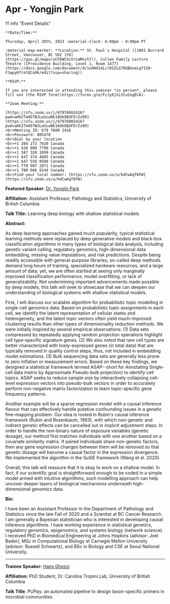 # Apr - Yongjin Park

!!! info "Event Details"

    **Date/Time:**

    Thursday, April 20th, 2023 :material-clock: 6:00pm - 9:00pm PT

    :material-map-marker: **Location:** St. Paul's Hospital ([1081 Burrard Street, Vancouver, BC V6Z 1Y6](https://goo.gl/maps/uCFbWCXcVrLmMnch7)), Cullen Family Lecture Theatre ([Providence Building, Level 1, Room 1477](https://docs.google.com/document/d/1xHHd14LcrDIZLG7RGBGneLgf12H-FJwpyH7rotQCo9k/edit?usp=sharing))

    **RSVP:**

    If you are interested in attending this seminar *in person*, please fill out [the RSVP form](https://forms.gle/FcJy8jGi3tu2egECA).

    **Zoom Meeting:**

    [https://sfu.zoom.us/j/67976002416?pwd=aHh2Tm45TWJLeGcwNk10dk9QUFErZz09](https://sfu.zoom.us/j/67976002416?pwd=aHh2Tm45TWJLeGcwNk10dk9QUFErZz09)
    <br>Meeting ID: 679 7600 2416
    <br>Password: 805478
    <br>Dial by your location
    <br>+1 204 272 7920 Canada
    <br>+1 438 809 7799 Canada
    <br>+1 587 328 1099 Canada
    <br>+1 647 374 4685 Canada
    <br>+1 647 558 0588 Canada
    <br>+1 778 907 2071 Canada
    <br>+1 780 666 0144 Canada
    <br>Find your local number: [https://sfu.zoom.us/u/kdCwAqT6FW](https://sfu.zoom.us/u/kdCwAqT6FW)

**Featured Speaker**: [Dr. Yongjin Park](https://ypark.github.io/)

**Affiliation:** Assistant Professor, Pathology and Statistics, University of British Columbia

**Talk Title:** Learning deep biology with shallow statistical models

**Abstract:**

As deep learning approaches gained much popularity, typical statistical learning methods were replaced by deep generative models and black-box classification algorithms in many types of biological data analysis, including genetic variant calling, regulatory genomics, high-dimensional data embedding, missing value imputations, and risk predictions. Despite being readily accessible with general-purpose libraries, so-called deep methods demand long hours of training, specialized hardware resources, and a large amount of data; yet, we are often startled at seeing only marginally improved classification performance, model overfitting, or lack of generalizability. Not undermining important advancements made possible by deep models, this talk will seek to showcase that we can deepen our understanding of biological systems with shallow statistical models.

First, I will discuss our scalable algorithm for probabilistic topic modelling in single-cell genomics data. Based on probabilistic topic assignments in each cell, we identify the latent representation of cellular states and heterogeneity, and the latent topic vectors often yield much-improved clustering results than other types of dimensionality reduction methods. We were initially inspired by several empirical observations: (1) Data sets compressed by repeatedly applying random projection operations highlight cell type-specific signature genes. (2) We also noted that rare cell types are better characterized with lowly-expressed genes (in total data) that are typically removed in quality control steps, thus, not included in embedding model estimations. (3) Bulk sequencing data sets are generally less prone to zero inflation or measurement errors. Based on these key findings, we designed a statistical framework termed ASAP--short for Annotating Single-cell data matrix by Approximate Pseudo-bulk projection) to identify cell topics. ASAP seeks to reduce sample size by interactively collapsing cell-level expression vectors into pseudo-bulk vectors in order to accurately perform non-negative matrix factorization to learn topic-specific gene frequency patterns.

Another example will be a sparse regression model with a causal inference flavour that can effectively handle putative confounding issues in a genetic fine-mapping problem. Our idea is rooted in Rubin's causal inference framework (Rubin and Rosenbaum, 1983), with which non-genetic and indirect genetic effects can be cancelled out in implicit adjustment steps. In order to handle the non-binary nature of exposure variables (genetic dosage), our method first matches individuals with one another based on a covariate similarity matrix. If paired individuals share non-genetic factors, then any gene expression changes between them will be removed so that genetic dosage will become a causal factor in the expression divergence. We implemented the algorithm in the SuSiE framework (Wang et al. 2020).

Overall, this talk will reassure that it is okay to work on a shallow model. In fact, if our scientific goal is straightforward enough to be coded in a simple model armed with intuitive algorithms, such modelling approach can help uncover deeper layers of biological mechanisms underneath high-dimensional genomics data.

**Bio:**

I have been an Assistant Professor in the Department of Pathology and Statistics since the late Fall of 2020 and a Scientist at BC Cancer Research. I am generally a Bayesian statistician who is interested in developing causal inference algorithms. I have working experience in statistical genetics, regulatory genomics, epigenomics, and systems biology (network science). I received PhD in Biomedical Engineering at Johns Hopkins (advisor: Joel Bader), MSc in Computational Biology at Carnegie Mellon University (advisor: Russell Schwartz), and BSc in Biology and CSE at Seoul National University.

---

**Trainee Speaker:** [Hans Ghezzi](http://tropini.microbiology.ubc.ca/who.html)

**Affiliation:** PhD Student, Dr. Carolina Tropini Lab, University of British Columbia

**Talk Title**: PUPpy: an automated pipeline to design taxon-specific primers in microbial communities

